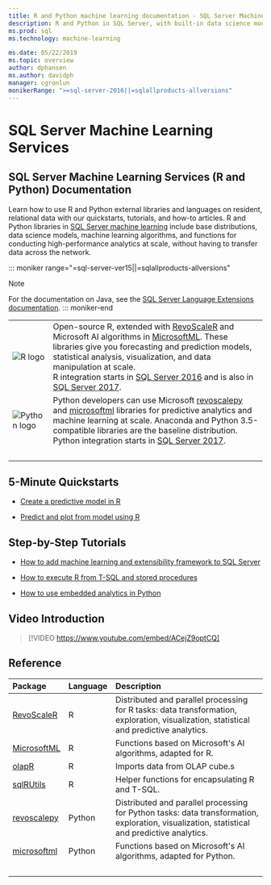 ```yaml
---
title: R and Python machine learning documentation - SQL Server Machine Learning Services
description: R and Python in SQL Server, with built-in data science modeling and machine learning algorithms for enterprise data analysis at scale.
ms.prod: sql
ms.technology: machine-learning

ms.date: 05/22/2019
ms.topic: overview
author: dphansen
ms.author: davidph
manager: cgronlun
monikerRange: ">=sql-server-2016||=sqlallproducts-allversions"
---
```

# SQL Server Machine Learning Services

## SQL Server Machine Learning Services (R and Python) Documentation

Learn how to use R and Python external libraries and languages on resident, relational data with our quickstarts, tutorials, and how-to articles. R and Python libraries in [SQL Server machine learning](what-is-sql-server-machine-learning.md) include base distributions, data science models, machine learning algorithms, and functions for conducting high-performance analytics at scale, without having to transfer data across the network.

::: moniker range="=sql-server-ver15||=sqlallproducts-allversions"
> [!NOTE]
> For the documentation on Java, see the [SQL Server Language Extensions documentation](https://docs.microsoft.com/sql/language-extensions/language-extensions-overview).
::: moniker-end

|   |   |
|---|:--|
| ![R logo](media/index/logo_r.png) | Open-source R, extended with [RevoScaleR](/machine-learning-server/r-reference/revoscaler/revoscaler) and Microsoft AI algorithms in [MicrosoftML](/machine-learning-server/r-reference/microsoftml/microsoftml-package). These libraries give you forecasting and prediction models, statistical analysis, visualization, and data manipulation at scale.<br/>R integration starts in [SQL Server 2016](install/sql-r-services-windows-install.md) and is also in [SQL Server 2017](install/sql-machine-learning-services-windows-install.md). |
| ![Python logo](media/index/logo_python.png) | Python developers can use Microsoft [revoscalepy](/machine-learning-server/python-reference/revoscalepy/revoscalepy-package) and [microsoftml](/machine-learning-server/python-reference/microsoftml/microsoftml-package) libraries for predictive analytics and machine learning at scale. Anaconda and Python 3.5-compatible libraries are the baseline distribution.<br/>Python integration starts in [SQL Server 2017](install/sql-machine-learning-services-windows-install.md). |
| &nbsp; | &nbsp; |

## 5-Minute Quickstarts

- [Create a predictive model in R](tutorials/rtsql-create-a-predictive-model-r.md)

- [Predict and plot from model using R](tutorials/rtsql-predict-and-plot-from-model.md)

## Step-by-Step Tutorials

- [How to add machine learning and extensibility framework to SQL Server](install/sql-machine-learning-services-windows-install.md)

- [How to execute R from T-SQL and stored procedures](tutorials/sqldev-in-database-r-for-sql-developers.md)

- [How to use embedded analytics in Python](tutorials/sqldev-in-database-python-for-sql-developers.md)

## Video Introduction

> [!VIDEO https://www.youtube.com/embed/ACejZ9optCQ]

## Reference

| Package | Language | Description |
|:--------|:---------|:------------|
| [RevoScaleR](/machine-learning-server/r-reference/revoscaler/revoscaler) | R | Distributed and parallel processing for R tasks: data transformation, exploration, visualization, statistical and predictive analytics. |
| [MicrosoftML](/machine-learning-server/r-reference/microsoftml/microsoftml-package) | R | Functions based on Microsoft's AI algorithms, adapted for R. |
| [olapR](/machine-learning-server/r-reference/olapr/olapr) | R | Imports data from OLAP cube.s |
| [sqlRUtils](/machine-learning-server/r-reference/sqlrutils/sqlrutils) | R | Helper functions for encapsulating R and T-SQL. |
[revoscalepy](/machine-learning-server/python-reference/revoscalepy/revoscalepy-package) | Python | Distributed and parallel processing for Python tasks: data transformation, exploration, visualization, statistical and predictive analytics. |
| [microsoftml](/machine-learning-server/python-reference/microsoftml/microsoftml-package) | Python | Functions based on Microsoft's AI algorithms, adapted for Python. |
| &nbsp; | &nbsp; | &nbsp; |
